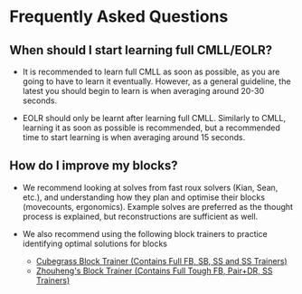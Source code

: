 # Frequently Asked Questions

## When should I start learning full CMLL/EOLR?

- It is recommended to learn full CMLL as soon as possible, as you are going to have to learn it eventually. However, as a general guideline, the latest you should begin to learn is when averaging around 20-30 seconds.

- EOLR should only be learnt after learning full CMLL. Similarly to CMLL, learning it as soon as possible is recommended, but a recommended time to start learning is when averaging around 15 seconds.

## How do I improve my blocks?

- We recommend looking at solves from fast roux solvers (Kian, Sean, etc.), and understanding how they plan and optimise their blocks (movecounts, ergonomics). Example solves are preferred as the thought process is explained, but reconstructions are sufficient as well.

- We also recommend using the following block trainers to practice identifying optimal solutions for blocks
    - [Cubegrass Block Trainer (Contains Full FB, SB, SS and SS Trainers)](https://cubegrass.appspot.com/block_trainer/)
    - [Zhouheng's Block Trainer (Contains Full Tough FB, Pair+DR, SS Trainers)](https://onionhoney.github.io/roux-trainers/)

